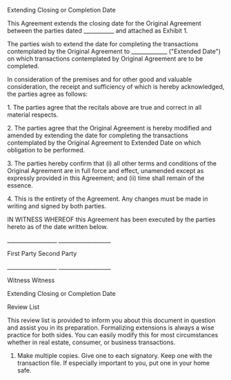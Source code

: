 Extending Closing or Completion Date

This Agreement extends the closing date for the Original Agreement
between the parties dated \_\_\_\_\_\_\_\_\_\_\_ and attached as Exhibit
1.

The parties wish to extend the date for completing the transactions
contemplated by the Original Agreement to \_\_\_\_\_\_\_\_\_\_\_\_\_
("Extended Date") on which transactions contemplated by Original
Agreement are to be completed.

In consideration of the premises and for other good and valuable
consideration, the receipt and sufficiency of which is hereby
acknowledged, the parties agree as follows:

1\. The parties agree that the recitals above are true and correct in
all material respects.

2\. The parties agree that the Original Agreement is hereby modified and
amended by extending the date for completing the transactions
contemplated by the Original Agreement to Extended Date on which
obligation to be performed.

3\. The parties hereby confirm that (i) all other terms and conditions
of the Original Agreement are in full force and effect, unamended except
as expressly provided in this Agreement; and (ii) time shall remain of
the essence.

4\. This is the entirety of the Agreement. Any changes must be made in
writing and signed by both parties.

IN WITNESS WHEREOF this Agreement has been executed by the parties
hereto as of the date written below.

\_\_\_\_\_\_\_\_\_\_\_\_\_\_\_\_\_\_
\_\_\_\_\_\_\_\_\_\_\_\_\_\_\_\_\_\_\_

First Party Second Party

\_\_\_\_\_\_\_\_\_\_\_\_\_\_\_\_\_\_
\_\_\_\_\_\_\_\_\_\_\_\_\_\_\_\_\_\_\_

Witness Witness

Extending Closing or Completion Date

Review List

This review list is provided to inform you about this document in
question and assist you in its preparation. Formalizing extensions is
always a wise practice for both sides. You can easily modify this for
most circumstances whether in real estate, consumer, or business
transactions.

1.  Make multiple copies. Give one to each signatory. Keep one with the
    transaction file. If especially important to you, put one in your
    home safe.

